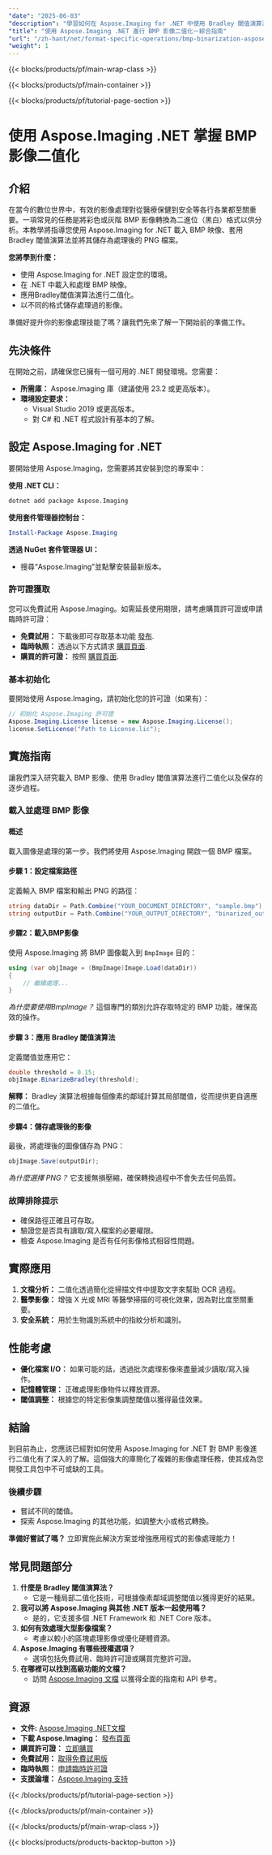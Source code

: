 ```yaml
---
"date": "2025-06-03"
"description": "學習如何在 Aspose.Imaging for .NET 中使用 Bradley 閾值演算法對 BMP 影像進行二值化。請按照本逐步指南進行操作，即可有效率地進行影像處理。"
"title": "使用 Aspose.Imaging .NET 進行 BMP 影像二值化－綜合指南"
"url": "/zh-hant/net/format-specific-operations/bmp-binarization-aspose-imaging-net/"
"weight": 1
---
```


{{< blocks/products/pf/main-wrap-class >}}

{{< blocks/products/pf/main-container >}}

{{< blocks/products/pf/tutorial-page-section >}}
# 使用 Aspose.Imaging .NET 掌握 BMP 影像二值化

## 介紹

在當今的數位世界中，有效的影像處理對從醫療保健到安全等各行各業都至關重要。一項常見的任務是將彩色或灰階 BMP 影像轉換為二進位（黑白）格式以供分析。本教學將指導您使用 Aspose.Imaging for .NET 載入 BMP 映像、套用 Bradley 閾值演算法並將其儲存為處理後的 PNG 檔案。

**您將學到什麼：**
- 使用 Aspose.Imaging for .NET 設定您的環境。
- 在 .NET 中載入和處理 BMP 映像。
- 應用Bradley閾值演算法進行二值化。
- 以不同的格式儲存處理過的影像。

準備好提升你的影像處理技能了嗎？讓我們先來了解一下開始前的準備工作。

## 先決條件

在開始之前，請確保您已擁有一個可用的 .NET 開發環境。您需要：

- **所需庫：** Aspose.Imaging 庫（建議使用 23.2 或更高版本）。
- **環境設定要求：**
  - Visual Studio 2019 或更高版本。
  - 對 C# 和 .NET 程式設計有基本的了解。

## 設定 Aspose.Imaging for .NET

要開始使用 Aspose.Imaging，您需要將其安裝到您的專案中：

**使用 .NET CLI：**

```bash
dotnet add package Aspose.Imaging
```

**使用套件管理器控制台：**

```powershell
Install-Package Aspose.Imaging
```

**透過 NuGet 套件管理器 UI：**
- 搜尋“Aspose.Imaging”並點擊安裝最新版本。

### 許可證獲取

您可以免費試用 Aspose.Imaging。如需延長使用期限，請考慮購買許可證或申請臨時許可證：

- **免費試用：** 下載後即可存取基本功能 [發布](https://releases。aspose.com/imaging/net/).
- **臨時執照：** 透過以下方式請求 [購買頁面](https://purchase。aspose.com/temporary-license/).
- **購買的許可證：** 按照 [購買頁面](https://purchase。aspose.com/buy).

### 基本初始化

要開始使用 Aspose.Imaging，請初始化您的許可證（如果有）：

```csharp
// 初始化 Aspose.Imaging 許可證
Aspose.Imaging.License license = new Aspose.Imaging.License();
license.SetLicense("Path to License.lic");
```

## 實施指南

讓我們深入研究載入 BMP 影像、使用 Bradley 閾值演算法進行二值化以及保存的逐步過程。

### 載入並處理 BMP 影像

#### 概述

載入圖像是處理的第一步。我們將使用 Aspose.Imaging 開啟一個 BMP 檔案。

#### 步驟 1：設定檔案路徑

定義輸入 BMP 檔案和輸出 PNG 的路徑：

```csharp
string dataDir = Path.Combine("YOUR_DOCUMENT_DIRECTORY", "sample.bmp");
string outputDir = Path.Combine("YOUR_OUTPUT_DIRECTORY", "binarized_out.png");
```

#### 步驟2：載入BMP影像

使用 Aspose.Imaging 將 BMP 圖像載入到 `BmpImage` 目的：

```csharp
using (var objImage = (BmpImage)Image.Load(dataDir))
{
    // 繼續處理...
}
```

*為什麼要使用BmpImage？* 這個專門的類別允許存取特定的 BMP 功能，確保高效的操作。

#### 步驟 3：應用 Bradley 閾值演算法

定義閾值並應用它：

```csharp
double threshold = 0.15;
objImage.BinarizeBradley(threshold);
```

**解釋：** Bradley 演算法根據每個像素的鄰域計算其局部閾值，從而提供更自適應的二值化。

#### 步驟4：儲存處理後的影像

最後，將處理後的圖像儲存為 PNG：

```csharp
objImage.Save(outputDir);
```

*為什麼選擇 PNG？* 它支援無損壓縮，確保轉換過程中不會失去任何品質。

### 故障排除提示

- 確保路徑正確且可存取。
- 驗證您是否具有讀取/寫入檔案的必要權限。
- 檢查 Aspose.Imaging 是否有任何影像格式相容性問題。

## 實際應用

1. **文檔分析：** 二值化透過簡化從掃描文件中提取文字來幫助 OCR 過程。
2. **醫學影像：** 增強 X 光或 MRI 等醫學掃描的可視化效果，因為對比度至關重要。
3. **安全系統：** 用於生物識別系統中的指紋分析和識別。

## 性能考慮

- **優化檔案 I/O：** 如果可能的話，透過批次處理影像來盡量減少讀取/寫入操作。
- **記憶體管理：** 正確處理影像物件以釋放資源。
- **閾值調整：** 根據您的特定影像集調整閾值以獲得最佳效果。

## 結論

到目前為止，您應該已經對如何使用 Aspose.Imaging for .NET 對 BMP 影像進行二值化有了深入的了解。這個強大的庫簡化了複雜的影像處理任務，使其成為您開發工具包中不可或缺的工具。

### 後續步驟
- 嘗試不同的閾值。
- 探索 Aspose.Imaging 的其他功能，如調整大小或格式轉換。

**準備好嘗試了嗎？** 立即實施此解決方案並增強應用程式的影像處理能力！

## 常見問題部分

1. **什麼是 Bradley 閾值演算法？**
   - 它是一種局部二值化技術，可根據像素鄰域調整閾值以獲得更好的結果。
2. **我可以將 Aspose.Imaging 與其他 .NET 版本一起使用嗎？**
   - 是的，它支援多個 .NET Framework 和 .NET Core 版本。
3. **如何有效處理大型影像檔案？**
   - 考慮以較小的區塊處理影像或優化硬體資源。
4. **Aspose.Imaging 有哪些授權選項？**
   - 選項包括免費試用、臨時許可證或購買完整許可證。
5. **在哪裡可以找到高級功能的文檔？**
   - 訪問 [Aspose.Imaging 文檔](https://reference.aspose.com/imaging/net/) 以獲得全面的指南和 API 參考。

## 資源
- **文件:** [Aspose.Imaging .NET文檔](https://reference.aspose.com/imaging/net/)
- **下載 Aspose.Imaging：** [發布頁面](https://releases.aspose.com/imaging/net/)
- **購買許可證：** [立即購買](https://purchase.aspose.com/buy)
- **免費試用：** [取得免費試用版](https://releases.aspose.com/imaging/net/)
- **臨時執照：** [申請臨時許可證](https://purchase.aspose.com/temporary-license/)
- **支援論壇：** [Aspose.Imaging 支持](https://forum.aspose.com/c/imaging/10)

{{< /blocks/products/pf/tutorial-page-section >}}

{{< /blocks/products/pf/main-container >}}

{{< /blocks/products/pf/main-wrap-class >}}

{{< blocks/products/products-backtop-button >}}